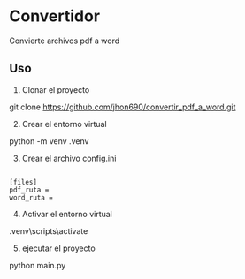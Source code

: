 #  Convertidor

Convierte archivos pdf a word

## Uso

1. Clonar el proyecto 

git clone https://github.com/jhon690/convertir_pdf_a_word.git

2. Crear el entorno virtual

python -m venv .venv

3. Crear el archivo config.ini

```

[files]
pdf_ruta = 
word_ruta =

```

4. Activar el entorno virtual 

.venv\scripts\activate

5. ejecutar el proyecto

python main.py